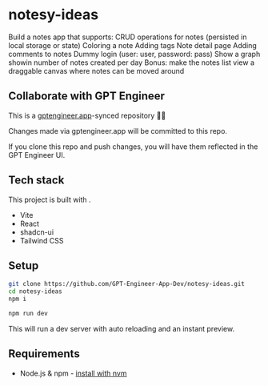# notesy-ideas

Build a notes app that supports:
CRUD operations for notes (persisted in local storage or state)
Coloring a note
Adding tags
Note detail page
Adding comments to notes
Dummy login (user: user, password: pass)
Show a graph showin number of notes created per day
Bonus: make the notes list view a draggable canvas where notes can be moved around

## Collaborate with GPT Engineer

This is a [gptengineer.app](https://gptengineer.app)-synced repository 🌟🤖

Changes made via gptengineer.app will be committed to this repo.

If you clone this repo and push changes, you will have them reflected in the GPT Engineer UI.

## Tech stack

This project is built with .

- Vite
- React
- shadcn-ui
- Tailwind CSS

## Setup

```sh
git clone https://github.com/GPT-Engineer-App-Dev/notesy-ideas.git
cd notesy-ideas
npm i
```

```sh
npm run dev
```

This will run a dev server with auto reloading and an instant preview.

## Requirements

- Node.js & npm - [install with nvm](https://github.com/nvm-sh/nvm#installing-and-updating)

